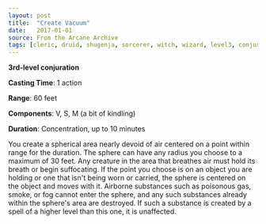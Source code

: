 ```yaml
---
layout: post
title:  "Create Vacuum"
date:   2017-01-01
source: From the Arcane Archive
tags: [cleric, druid, shugenja, sorcerer, witch, wizard, level3, conjuration, hb, fan]
---
```


**3rd-level conjuration**

**Casting Time**: 1 action

**Range**: 60 feet

**Components**: V, S, M (a bit of kindling)

**Duration**: Concentration, up to 10 minutes

You create a spherical area nearly devoid of air centered on a point within range for the duration. The sphere can have any radius you choose to a maximum of 30 feet. Any  creature in the area that breathes air must hold its breath or begin suffocating. If the point you choose is on an object you are holding or one that isn't being worn or carried, the sphere is centered on the object and moves with it.
Airborne substances such as poisonous gas, smoke, or fog cannot enter the sphere, and any such substances already within the sphere's area are destroyed.
If such a substance is created by a spell of a higher level than this one, it is unaffected.
